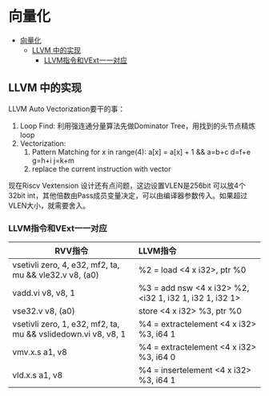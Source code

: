 # 向量化

- [向量化](#向量化)
  - [LLVM 中的实现](#llvm-中的实现)
    - [LLVM指令和VExt一一对应](#llvm指令和vext一一对应)

## LLVM 中的实现
LLVM Auto Vectorization要干的事：
1. Loop Find: 利用强连通分量算法先做Dominator Tree，用找到的头节点精炼loop
2. Vectorization: 
    1. Pattern Matching for x in range(4): a[x] = a[x] + 1 && a=b+c d=f+e g=h+i j=k+m
    2. replace the current instruction with vector

现在Riscv Vextension 设计还有点问题，这边设置VLEN是256bit 可以放4个32bit int，其他倍数由Pass成员变量决定，可以由编译器参数传入。如果超过VLEN大小，就需要舍入。

### LLVM指令和VExt一一对应
|  RVV指令    |LLVM指令                             |
|---------------------------------------------------------------------|:---------------------------------------------------------|
|  vsetivli        zero, 4, e32, mf2, ta, mu &&  vle32.v v8, (a0)     | %2 = load <4 x i32>, ptr %0                              |
|  vadd.vi v8, v8, 1                                                  |  %3 = add nsw <4 x i32> %2, <i32 1, i32 1, i32 1, i32 1> |
|  vse32.v v8, (a0)                                                   |  store <4 x i32> %3, ptr %0                              |
| vsetivli        zero, 1, e32, mf2, ta, mu && vslidedown.vi   v8, v8, 1 |  %4 = extractelement <4 x i32> %3, i64 1                 |
|  vmv.x.s a1, v8                                                     |  %4 = extractelement <4 x i32> %3, i64 0                 |
| vld.x.s a1, v8                                                      |  %4 = insertelement <4 x i32> %3, i64 1                  |




